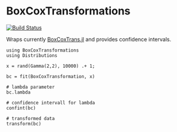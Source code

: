 # BoxCoxTransformations

[![Build Status](https://github.com/lindemann09/BoxCoxTransformations.jl/actions/workflows/CI.yml/badge.svg?branch=main)](https://github.com/lindemann09/BoxCoxTransformations.jl/actions/workflows/CI.yml?query=branch%3Amain)


Wraps currently [BoxCoxTrans.jl](https://github.com/tk3369/BoxCoxTrans.jl)
and provides confidence intervals.

```
using BoxCoxTransformations
using Distributions

x = rand(Gamma(2,2), 10000) .+ 1;

bc = fit(BoxCoxTransformation, x)

# lambda parameter
bc.lambda

# confidence intervall for lambda
confint(bc)

# transformed data
transform(bc)
```